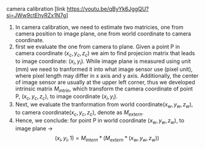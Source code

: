 camera calibration [link https://youtu.be/qByYk6JggQU?si=JWw9ctEhyRZx1N7g]
1. In camera calibration, we need to estimate two matricies, one from camera position to image plane, one from world coordinate to camera coordinate.
2. first we evaluate the one from camera to plane. Given a point P in camera coordinate ($x_c, y_c, z_c$) we aim to find projecion matrix that leads to image coordinate: ($x_i, y_i$). While image plane is measured using unit (mm) we need to tranformed it into what image sensor use (pixel unit), where pixel length may differ in x axis and y axis. Additionally, the center of image sensor are usually at the upper left corner, thus we developed intrinsic matrix $M_{intrin}$, which transform the
   camera coordinate of point P, ($x_c, y_c, z_c$), to image coordinate ($x_i, y_i$).
3. Next, we evaluate the tranformation from world coordinate($x_w, y_w, z_w$), to camera coordinate($x_c, y_c, z_c$), denote as $M_{extern}$.
4. Hence, we conclude: for point P in world coordinate ($x_w, y_w, z_w$), to image plane -> $$(x_i, y_i, 1) = M_{intern}*(M_{extern}*(x_w, y_w, z_w))$$
